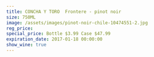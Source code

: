 ```yaml
---
title: CONCHA Y TORO  Frontere - pinot noir
size: 750ML
image: /assets/images/pinot-noir-chile-10474551-2.jpg
reg_price:
special_price: Bottle $3.99 Case $47.99
expiration_date: 2017-01-18 00:00:00
show_wine: true
---
```




